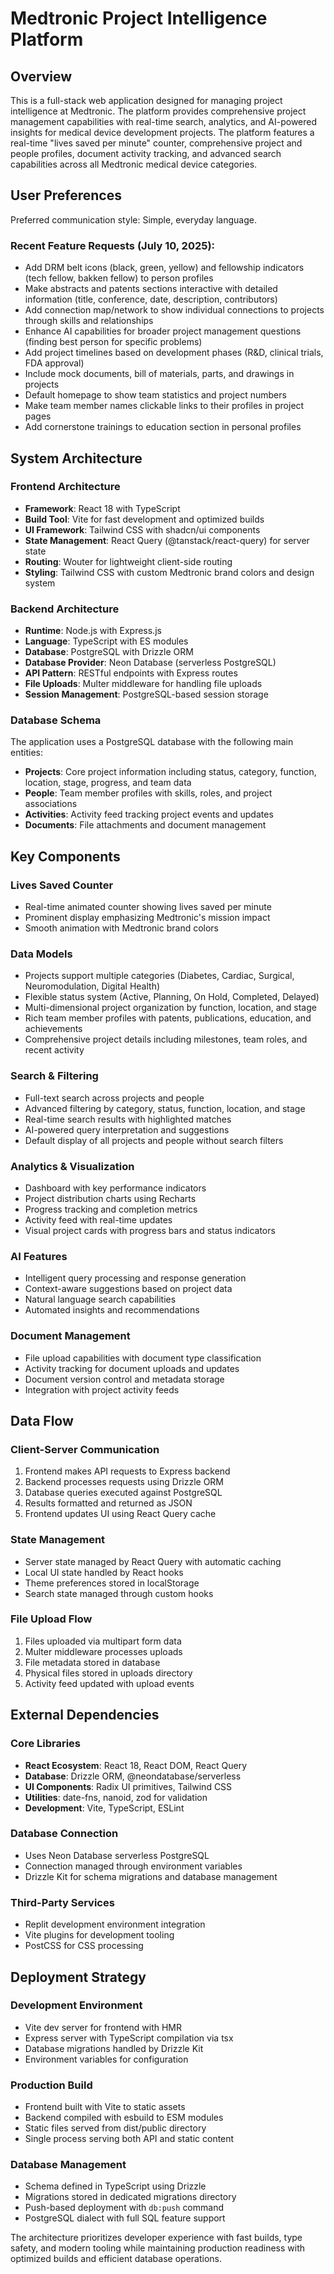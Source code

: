 # Medtronic Project Intelligence Platform

## Overview

This is a full-stack web application designed for managing project intelligence at Medtronic. The platform provides comprehensive project management capabilities with real-time search, analytics, and AI-powered insights for medical device development projects. The platform features a real-time "lives saved per minute" counter, comprehensive project and people profiles, document activity tracking, and advanced search capabilities across all Medtronic medical device categories.

## User Preferences

Preferred communication style: Simple, everyday language.

### Recent Feature Requests (July 10, 2025):
- Add DRM belt icons (black, green, yellow) and fellowship indicators (tech fellow, bakken fellow) to person profiles
- Make abstracts and patents sections interactive with detailed information (title, conference, date, description, contributors)
- Add connection map/network to show individual connections to projects through skills and relationships
- Enhance AI capabilities for broader project management questions (finding best person for specific problems)
- Add project timelines based on development phases (R&D, clinical trials, FDA approval)
- Include mock documents, bill of materials, parts, and drawings in projects
- Default homepage to show team statistics and project numbers
- Make team member names clickable links to their profiles in project pages
- Add cornerstone trainings to education section in personal profiles

## System Architecture

### Frontend Architecture
- **Framework**: React 18 with TypeScript
- **Build Tool**: Vite for fast development and optimized builds
- **UI Framework**: Tailwind CSS with shadcn/ui components
- **State Management**: React Query (@tanstack/react-query) for server state
- **Routing**: Wouter for lightweight client-side routing
- **Styling**: Tailwind CSS with custom Medtronic brand colors and design system

### Backend Architecture
- **Runtime**: Node.js with Express.js
- **Language**: TypeScript with ES modules
- **Database**: PostgreSQL with Drizzle ORM
- **Database Provider**: Neon Database (serverless PostgreSQL)
- **API Pattern**: RESTful endpoints with Express routes
- **File Uploads**: Multer middleware for handling file uploads
- **Session Management**: PostgreSQL-based session storage

### Database Schema
The application uses a PostgreSQL database with the following main entities:
- **Projects**: Core project information including status, category, function, location, stage, progress, and team data
- **People**: Team member profiles with skills, roles, and project associations
- **Activities**: Activity feed tracking project events and updates
- **Documents**: File attachments and document management

## Key Components

### Lives Saved Counter
- Real-time animated counter showing lives saved per minute
- Prominent display emphasizing Medtronic's mission impact
- Smooth animation with Medtronic brand colors

### Data Models
- Projects support multiple categories (Diabetes, Cardiac, Surgical, Neuromodulation, Digital Health)
- Flexible status system (Active, Planning, On Hold, Completed, Delayed)
- Multi-dimensional project organization by function, location, and stage
- Rich team member profiles with patents, publications, education, and achievements
- Comprehensive project details including milestones, team roles, and recent activity

### Search & Filtering
- Full-text search across projects and people
- Advanced filtering by category, status, function, location, and stage
- Real-time search results with highlighted matches
- AI-powered query interpretation and suggestions
- Default display of all projects and people without search filters

### Analytics & Visualization
- Dashboard with key performance indicators
- Project distribution charts using Recharts
- Progress tracking and completion metrics
- Activity feed with real-time updates
- Visual project cards with progress bars and status indicators

### AI Features
- Intelligent query processing and response generation
- Context-aware suggestions based on project data
- Natural language search capabilities
- Automated insights and recommendations

### Document Management
- File upload capabilities with document type classification
- Activity tracking for document uploads and updates
- Document version control and metadata storage
- Integration with project activity feeds

## Data Flow

### Client-Server Communication
1. Frontend makes API requests to Express backend
2. Backend processes requests using Drizzle ORM
3. Database queries executed against PostgreSQL
4. Results formatted and returned as JSON
5. Frontend updates UI using React Query cache

### State Management
- Server state managed by React Query with automatic caching
- Local UI state handled by React hooks
- Theme preferences stored in localStorage
- Search state managed through custom hooks

### File Upload Flow
1. Files uploaded via multipart form data
2. Multer middleware processes uploads
3. File metadata stored in database
4. Physical files stored in uploads directory
5. Activity feed updated with upload events

## External Dependencies

### Core Libraries
- **React Ecosystem**: React 18, React DOM, React Query
- **Database**: Drizzle ORM, @neondatabase/serverless
- **UI Components**: Radix UI primitives, Tailwind CSS
- **Utilities**: date-fns, nanoid, zod for validation
- **Development**: Vite, TypeScript, ESLint

### Database Connection
- Uses Neon Database serverless PostgreSQL
- Connection managed through environment variables
- Drizzle Kit for schema migrations and database management

### Third-Party Services
- Replit development environment integration
- Vite plugins for development tooling
- PostCSS for CSS processing

## Deployment Strategy

### Development Environment
- Vite dev server for frontend with HMR
- Express server with TypeScript compilation via tsx
- Database migrations handled by Drizzle Kit
- Environment variables for configuration

### Production Build
- Frontend built with Vite to static assets
- Backend compiled with esbuild to ESM modules
- Static files served from dist/public directory
- Single process serving both API and static content

### Database Management
- Schema defined in TypeScript using Drizzle
- Migrations stored in dedicated migrations directory
- Push-based deployment with `db:push` command
- PostgreSQL dialect with full SQL feature support

The architecture prioritizes developer experience with fast builds, type safety, and modern tooling while maintaining production readiness with optimized builds and efficient database operations.